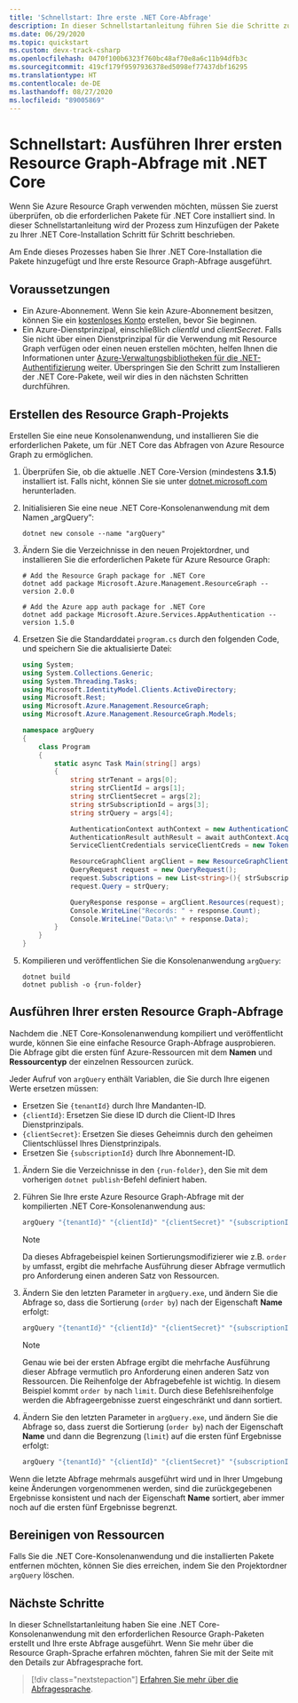 ```yaml
---
title: 'Schnellstart: Ihre erste .NET Core-Abfrage'
description: In dieser Schnellstartanleitung führen Sie die Schritte zum Aktivieren des Resource Graph-NuGet-Pakets für .NET Core und zum Ausführen Ihrer ersten Abfrage aus.
ms.date: 06/29/2020
ms.topic: quickstart
ms.custom: devx-track-csharp
ms.openlocfilehash: 0470f100b6323f760bc48af70e8a6c11b94dfb3c
ms.sourcegitcommit: 419cf179f9597936378ed5098ef77437dbf16295
ms.translationtype: HT
ms.contentlocale: de-DE
ms.lasthandoff: 08/27/2020
ms.locfileid: "89005869"
---
```

# <a name="quickstart-run-your-first-resource-graph-query-using-net-core"></a>Schnellstart: Ausführen Ihrer ersten Resource Graph-Abfrage mit .NET Core

Wenn Sie Azure Resource Graph verwenden möchten, müssen Sie zuerst überprüfen, ob die erforderlichen Pakete für .NET Core installiert sind. In dieser Schnellstartanleitung wird der Prozess zum Hinzufügen der Pakete zu Ihrer .NET Core-Installation Schritt für Schritt beschrieben.

Am Ende dieses Prozesses haben Sie Ihrer .NET Core-Installation die Pakete hinzugefügt und Ihre erste Resource Graph-Abfrage ausgeführt.

## <a name="prerequisites"></a>Voraussetzungen

- Ein Azure-Abonnement. Wenn Sie kein Azure-Abonnement besitzen, können Sie ein [kostenloses Konto](https://azure.microsoft.com/free/) erstellen, bevor Sie beginnen.
- Ein Azure-Dienstprinzipal, einschließlich _clientId_ und _clientSecret_. Falls Sie nicht über einen Dienstprinzipal für die Verwendung mit Resource Graph verfügen oder einen neuen erstellen möchten, helfen Ihnen die Informationen unter [Azure-Verwaltungsbibliotheken für die .NET-Authentifizierung](/dotnet/azure/sdk/authentication#mgmt-auth) weiter.
  Überspringen Sie den Schritt zum Installieren der .NET Core-Pakete, weil wir dies in den nächsten Schritten durchführen.

## <a name="create-the-resource-graph-project"></a>Erstellen des Resource Graph-Projekts

Erstellen Sie eine neue Konsolenanwendung, und installieren Sie die erforderlichen Pakete, um für .NET Core das Abfragen von Azure Resource Graph zu ermöglichen.

1. Überprüfen Sie, ob die aktuelle .NET Core-Version (mindestens **3.1.5**) installiert ist. Falls nicht, können Sie sie unter [dotnet.microsoft.com](https://dotnet.microsoft.com/download/dotnet-core) herunterladen.

1. Initialisieren Sie eine neue .NET Core-Konsolenanwendung mit dem Namen „argQuery“:

   ```dotnetcli
   dotnet new console --name "argQuery"
   ```

1. Ändern Sie die Verzeichnisse in den neuen Projektordner, und installieren Sie die erforderlichen Pakete für Azure Resource Graph:

   ```dotnetcli
   # Add the Resource Graph package for .NET Core
   dotnet add package Microsoft.Azure.Management.ResourceGraph --version 2.0.0

   # Add the Azure app auth package for .NET Core
   dotnet add package Microsoft.Azure.Services.AppAuthentication --version 1.5.0
   ```

1. Ersetzen Sie die Standarddatei `program.cs` durch den folgenden Code, und speichern Sie die aktualisierte Datei:

   ```csharp
   using System;
   using System.Collections.Generic;
   using System.Threading.Tasks;
   using Microsoft.IdentityModel.Clients.ActiveDirectory;
   using Microsoft.Rest;
   using Microsoft.Azure.Management.ResourceGraph;
   using Microsoft.Azure.Management.ResourceGraph.Models;

   namespace argQuery
   {
       class Program
       {
           static async Task Main(string[] args)
           {
               string strTenant = args[0];
               string strClientId = args[1];
               string strClientSecret = args[2];
               string strSubscriptionId = args[3];
               string strQuery = args[4];

               AuthenticationContext authContext = new AuthenticationContext("https://login.microsoftonline.com/" + strTenant);
               AuthenticationResult authResult = await authContext.AcquireTokenAsync("https://management.core.windows.net", new ClientCredential(strClientId, strClientSecret));
               ServiceClientCredentials serviceClientCreds = new TokenCredentials(authResult.AccessToken);

               ResourceGraphClient argClient = new ResourceGraphClient(serviceClientCreds);
               QueryRequest request = new QueryRequest();
               request.Subscriptions = new List<string>(){ strSubscriptionId };
               request.Query = strQuery;

               QueryResponse response = argClient.Resources(request);
               Console.WriteLine("Records: " + response.Count);
               Console.WriteLine("Data:\n" + response.Data);
           }
       }
   }
   ```

1. Kompilieren und veröffentlichen Sie die Konsolenanwendung `argQuery`:

   ```dotnetcli
   dotnet build
   dotnet publish -o {run-folder}
   ```

## <a name="run-your-first-resource-graph-query"></a>Ausführen Ihrer ersten Resource Graph-Abfrage

Nachdem die .NET Core-Konsolenanwendung kompiliert und veröffentlicht wurde, können Sie eine einfache Resource Graph-Abfrage ausprobieren. Die Abfrage gibt die ersten fünf Azure-Ressourcen mit dem **Namen** und **Ressourcentyp** der einzelnen Ressourcen zurück.

Jeder Aufruf von `argQuery` enthält Variablen, die Sie durch Ihre eigenen Werte ersetzen müssen:

- Ersetzen Sie `{tenantId}` durch Ihre Mandanten-ID.
- `{clientId}`: Ersetzen Sie diese ID durch die Client-ID Ihres Dienstprinzipals.
- `{clientSecret}`: Ersetzen Sie dieses Geheimnis durch den geheimen Clientschlüssel Ihres Dienstprinzipals.
- Ersetzen Sie `{subscriptionId}` durch Ihre Abonnement-ID.

1. Ändern Sie die Verzeichnisse in den `{run-folder}`, den Sie mit dem vorherigen `dotnet publish`-Befehl definiert haben.

1. Führen Sie Ihre erste Azure Resource Graph-Abfrage mit der kompilierten .NET Core-Konsolenanwendung aus:

   ```bash
   argQuery "{tenantId}" "{clientId}" "{clientSecret}" "{subscriptionId}" "Resources | project name, type | limit 5"
   ```

   > [!NOTE]
   > Da dieses Abfragebeispiel keinen Sortierungsmodifizierer wie z.B. `order by` umfasst, ergibt die mehrfache Ausführung dieser Abfrage vermutlich pro Anforderung einen anderen Satz von Ressourcen.

1. Ändern Sie den letzten Parameter in `argQuery.exe`, und ändern Sie die Abfrage so, dass die Sortierung (`order by`) nach der Eigenschaft **Name** erfolgt:

   ```bash
   argQuery "{tenantId}" "{clientId}" "{clientSecret}" "{subscriptionId}" "Resources | project name, type | limit 5 | order by name asc"
   ```

   > [!NOTE]
   > Genau wie bei der ersten Abfrage ergibt die mehrfache Ausführung dieser Abfrage vermutlich pro Anforderung einen anderen Satz von Ressourcen. Die Reihenfolge der Abfragebefehle ist wichtig. In diesem Beispiel kommt `order by` nach `limit`. Durch diese Befehlsreihenfolge werden die Abfrageergebnisse zuerst eingeschränkt und dann sortiert.

1. Ändern Sie den letzten Parameter in `argQuery.exe`, und ändern Sie die Abfrage so, dass zuerst die Sortierung (`order by`) nach der Eigenschaft **Name** und dann die Begrenzung (`limit`) auf die ersten fünf Ergebnisse erfolgt:

   ```bash
   argQuery "{tenantId}" "{clientId}" "{clientSecret}" "{subscriptionId}" "Resources | project name, type | order by name asc | limit 5"
   ```

Wenn die letzte Abfrage mehrmals ausgeführt wird und in Ihrer Umgebung keine Änderungen vorgenommenen werden, sind die zurückgegebenen Ergebnisse konsistent und nach der Eigenschaft **Name** sortiert, aber immer noch auf die ersten fünf Ergebnisse begrenzt.

## <a name="clean-up-resources"></a>Bereinigen von Ressourcen

Falls Sie die .NET Core-Konsolenanwendung und die installierten Pakete entfernen möchten, können Sie dies erreichen, indem Sie den Projektordner `argQuery` löschen.

## <a name="next-steps"></a>Nächste Schritte

In dieser Schnellstartanleitung haben Sie eine .NET Core-Konsolenanwendung mit den erforderlichen Resource Graph-Paketen erstellt und Ihre erste Abfrage ausgeführt. Wenn Sie mehr über die Resource Graph-Sprache erfahren möchten, fahren Sie mit der Seite mit den Details zur Abfragesprache fort.

> [!div class="nextstepaction"]
> [Erfahren Sie mehr über die Abfragesprache](./concepts/query-language.md).